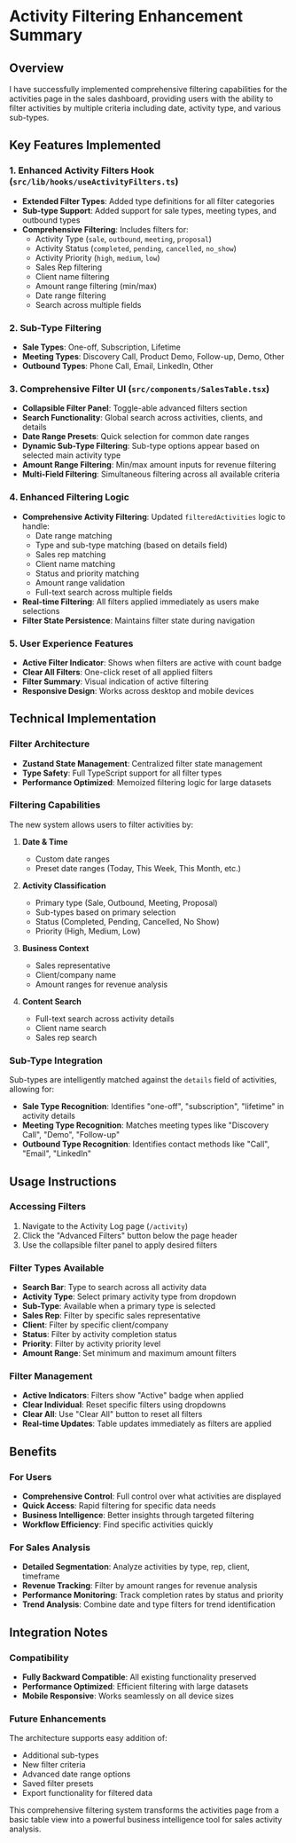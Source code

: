 # Activity Filtering Enhancement Summary

## Overview
I have successfully implemented comprehensive filtering capabilities for the activities page in the sales dashboard, providing users with the ability to filter activities by multiple criteria including date, activity type, and various sub-types.

## Key Features Implemented

### 1. Enhanced Activity Filters Hook (`src/lib/hooks/useActivityFilters.ts`)
- **Extended Filter Types**: Added type definitions for all filter categories
- **Sub-type Support**: Added support for sale types, meeting types, and outbound types
- **Comprehensive Filtering**: Includes filters for:
  - Activity Type (`sale`, `outbound`, `meeting`, `proposal`)
  - Activity Status (`completed`, `pending`, `cancelled`, `no_show`)  
  - Activity Priority (`high`, `medium`, `low`)
  - Sales Rep filtering
  - Client name filtering
  - Amount range filtering (min/max)
  - Date range filtering
  - Search across multiple fields

### 2. Sub-Type Filtering
- **Sale Types**: One-off, Subscription, Lifetime
- **Meeting Types**: Discovery Call, Product Demo, Follow-up, Demo, Other
- **Outbound Types**: Phone Call, Email, LinkedIn, Other

### 3. Comprehensive Filter UI (`src/components/SalesTable.tsx`)
- **Collapsible Filter Panel**: Toggle-able advanced filters section
- **Search Functionality**: Global search across activities, clients, and details
- **Date Range Presets**: Quick selection for common date ranges
- **Dynamic Sub-Type Filtering**: Sub-type options appear based on selected main activity type
- **Amount Range Filtering**: Min/max amount inputs for revenue filtering
- **Multi-Field Filtering**: Simultaneous filtering across all available criteria

### 4. Enhanced Filtering Logic
- **Comprehensive Activity Filtering**: Updated `filteredActivities` logic to handle:
  - Date range matching
  - Type and sub-type matching (based on details field)
  - Sales rep matching
  - Client name matching
  - Status and priority matching
  - Amount range validation
  - Full-text search across multiple fields
- **Real-time Filtering**: All filters applied immediately as users make selections
- **Filter State Persistence**: Maintains filter state during navigation

### 5. User Experience Features
- **Active Filter Indicator**: Shows when filters are active with count badge
- **Clear All Filters**: One-click reset of all applied filters
- **Filter Summary**: Visual indication of active filtering
- **Responsive Design**: Works across desktop and mobile devices

## Technical Implementation

### Filter Architecture
- **Zustand State Management**: Centralized filter state management
- **Type Safety**: Full TypeScript support for all filter types
- **Performance Optimized**: Memoized filtering logic for large datasets

### Filtering Capabilities
The new system allows users to filter activities by:

1. **Date & Time**
   - Custom date ranges
   - Preset date ranges (Today, This Week, This Month, etc.)
   
2. **Activity Classification**
   - Primary type (Sale, Outbound, Meeting, Proposal)
   - Sub-types based on primary selection
   - Status (Completed, Pending, Cancelled, No Show)
   - Priority (High, Medium, Low)

3. **Business Context**
   - Sales representative
   - Client/company name
   - Amount ranges for revenue analysis

4. **Content Search**
   - Full-text search across activity details
   - Client name search
   - Sales rep search

### Sub-Type Integration
Sub-types are intelligently matched against the `details` field of activities, allowing for:
- **Sale Type Recognition**: Identifies "one-off", "subscription", "lifetime" in activity details
- **Meeting Type Recognition**: Matches meeting types like "Discovery Call", "Demo", "Follow-up"
- **Outbound Type Recognition**: Identifies contact methods like "Call", "Email", "LinkedIn"

## Usage Instructions

### Accessing Filters
1. Navigate to the Activity Log page (`/activity`)
2. Click the "Advanced Filters" button below the page header
3. Use the collapsible filter panel to apply desired filters

### Filter Types Available
- **Search Bar**: Type to search across all activity data
- **Activity Type**: Select primary activity type from dropdown
- **Sub-Type**: Available when a primary type is selected
- **Sales Rep**: Filter by specific sales representative
- **Client**: Filter by specific client/company
- **Status**: Filter by activity completion status
- **Priority**: Filter by activity priority level
- **Amount Range**: Set minimum and maximum amount filters

### Filter Management
- **Active Indicators**: Filters show "Active" badge when applied
- **Clear Individual**: Reset specific filters using dropdowns
- **Clear All**: Use "Clear All" button to reset all filters
- **Real-time Updates**: Table updates immediately as filters are applied

## Benefits

### For Users
- **Comprehensive Control**: Full control over what activities are displayed
- **Quick Access**: Rapid filtering for specific data needs
- **Business Intelligence**: Better insights through targeted filtering
- **Workflow Efficiency**: Find specific activities quickly

### For Sales Analysis
- **Detailed Segmentation**: Analyze activities by type, rep, client, timeframe
- **Revenue Tracking**: Filter by amount ranges for revenue analysis
- **Performance Monitoring**: Track completion rates by status and priority
- **Trend Analysis**: Combine date and type filters for trend identification

## Integration Notes

### Compatibility
- **Fully Backward Compatible**: All existing functionality preserved
- **Performance Optimized**: Efficient filtering with large datasets
- **Mobile Responsive**: Works seamlessly on all device sizes

### Future Enhancements
The architecture supports easy addition of:
- Additional sub-types
- New filter criteria
- Advanced date range options
- Saved filter presets
- Export functionality for filtered data

This comprehensive filtering system transforms the activities page from a basic table view into a powerful business intelligence tool for sales activity analysis.